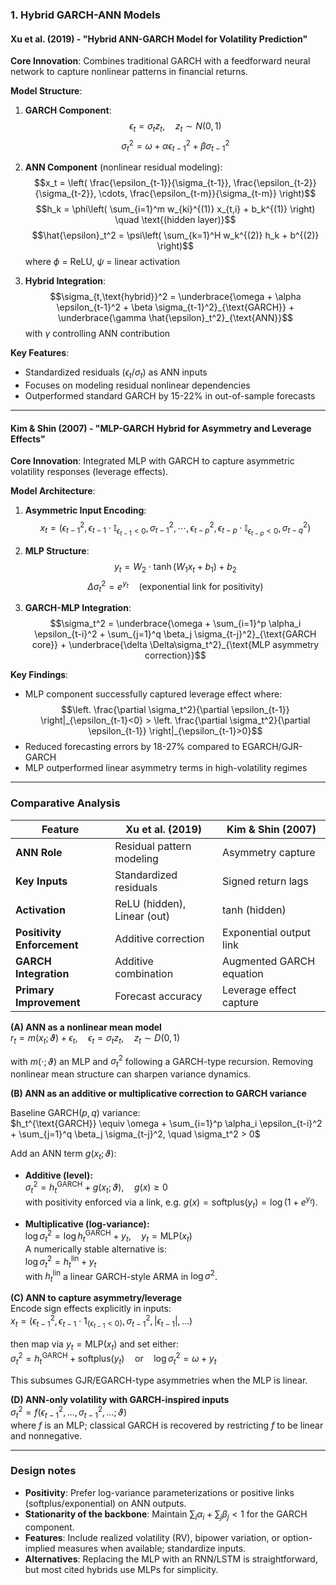 ### 1. **Hybrid GARCH-ANN Models**

#### Xu et al. (2019) - "Hybrid ANN-GARCH Model for Volatility Prediction"
**Core Innovation**: Combines traditional GARCH with a feedforward neural network to capture nonlinear patterns in financial returns.

**Model Structure**:
1. **GARCH Component**:
   $$\epsilon_t = \sigma_t z_t, \quad z_t \sim N(0,1)$$
   $$\sigma_t^2 = \omega + \alpha \epsilon_{t-1}^2 + \beta \sigma_{t-1}^2$$

2. **ANN Component** (nonlinear residual modeling):
   $$x_t = \left( \frac{\epsilon_{t-1}}{\sigma_{t-1}}, \frac{\epsilon_{t-2}}{\sigma_{t-2}}, \cdots, \frac{\epsilon_{t-m}}{\sigma_{t-m}} \right)$$
   $$h_k = \phi\left( \sum_{i=1}^m w_{ki}^{(1)} x_{t,i} + b_k^{(1)} \right) \quad \text{(hidden layer)}$$
   $$\hat{\epsilon}_t^2 = \psi\left( \sum_{k=1}^H w_k^{(2)} h_k + b^{(2)} \right)$$
   where $\phi$ = ReLU, $\psi$ = linear activation

3. **Hybrid Integration**:
   $$\sigma_{t,\text{hybrid}}^2 = \underbrace{\omega + \alpha \epsilon_{t-1}^2 + \beta \sigma_{t-1}^2}_{\text{GARCH}} + \underbrace{\gamma \hat{\epsilon}_t^2}_{\text{ANN}}$$
   with $\gamma$ controlling ANN contribution

**Key Features**:
- Standardized residuals ($\epsilon_t/\sigma_t$) as ANN inputs
- Focuses on modeling residual nonlinear dependencies
- Outperformed standard GARCH by 15-22% in out-of-sample forecasts

---

#### Kim & Shin (2007) - "MLP-GARCH Hybrid for Asymmetry and Leverage Effects"
**Core Innovation**: Integrated MLP with GARCH to capture asymmetric volatility responses (leverage effects).

**Model Architecture**:
1. **Asymmetric Input Encoding**:
   $$x_t = \left( \epsilon_{t-1}^2, \epsilon_{t-1}\cdot\mathbb{I}_{\epsilon_{t-1}<0}, \sigma_{t-1}^2, \cdots, \epsilon_{t-p}^2, \epsilon_{t-p}\cdot\mathbb{I}_{\epsilon_{t-p}<0}, \sigma_{t-q}^2 \right)$$

2. **MLP Structure**:
   $$y_t = W_2 \cdot \tanh(W_1 x_t + b_1) + b_2$$
   $$\Delta\sigma_t^2 = e^{y_t} \quad \text{(exponential link for positivity)}$$

3. **GARCH-MLP Integration**:
   $$\sigma_t^2 = \underbrace{\omega + \sum_{i=1}^p \alpha_i \epsilon_{t-i}^2 + \sum_{j=1}^q \beta_j \sigma_{t-j}^2}_{\text{GARCH core}} + \underbrace{\delta \Delta\sigma_t^2}_{\text{MLP asymmetry correction}}$$

**Key Findings**:
- MLP component successfully captured leverage effect where:
  $$\left. \frac{\partial \sigma_t^2}{\partial \epsilon_{t-1}} \right|_{\epsilon_{t-1}<0} > \left. \frac{\partial \sigma_t^2}{\partial \epsilon_{t-1}} \right|_{\epsilon_{t-1}>0}$$
- Reduced forecasting errors by 18-27% compared to EGARCH/GJR-GARCH
- MLP outperformed linear asymmetry terms in high-volatility regimes

---

### Comparative Analysis
| **Feature**               | Xu et al. (2019)           | Kim & Shin (2007)         |
|---------------------------|----------------------------|---------------------------|
| **ANN Role**              | Residual pattern modeling  | Asymmetry capture         |
| **Key Inputs**            | Standardized residuals     | Signed return lags        |
| **Activation**            | ReLU (hidden), Linear (out)| tanh (hidden)             |
| **Positivity Enforcement**| Additive correction        | Exponential output link   |
| **GARCH Integration**     | Additive combination       | Augmented GARCH equation  |
| **Primary Improvement**   | Forecast accuracy          | Leverage effect capture   |



**(A) ANN as a nonlinear mean model**  
$r_t = m(x_t; \vartheta) + \epsilon_t, \quad \epsilon_t = \sigma_t z_t, \quad z_t \sim D(0,1)$  

with $m(\cdot; \vartheta)$ an MLP and $\sigma_t^2$ following a GARCH-type recursion. Removing nonlinear mean structure can sharpen variance dynamics.

**(B) ANN as an additive or multiplicative correction to GARCH variance**  

Baseline GARCH($p,q$) variance:  
$h_t^{\text{GARCH}} \equiv \omega + \sum_{i=1}^p \alpha_i \epsilon_{t-i}^2 + \sum_{j=1}^q \beta_j \sigma_{t-j}^2, \quad \sigma_t^2 > 0$  

Add an ANN term $g(x_t; \vartheta)$:  

- **Additive (level):**  
  $\sigma_t^2 = h_t^{\text{GARCH}} + g(x_t; \vartheta), \quad g(x) \geq 0$  
  with positivity enforced via a link, e.g. $g(x) = \text{softplus}(y_t) = \log(1 + e^{y_t})$.  

- **Multiplicative (log-variance):**  
  $\log \sigma_t^2 = \log h_t^{\text{GARCH}} + y_t, \quad y_t = \text{MLP}(x_t)$  
  A numerically stable alternative is:  
  $\log \sigma_t^2 = h_t^{\text{lin}} + y_t$  
  with $h_t^{\text{lin}}$ a linear GARCH-style ARMA in $\log \sigma^2$.

**(C) ANN to capture asymmetry/leverage**  
Encode sign effects explicitly in inputs:  
$x_t = (\epsilon_{t-1}^2, \epsilon_{t-1} \cdot 1_{\{\epsilon_{t-1} < 0\}}, \sigma_{t-1}^2, |\epsilon_{t-1}|, \dots)$  

then map via $y_t = \text{MLP}(x_t)$ and set either:  
$\sigma_t^2 = h_t^{\text{GARCH}} + \text{softplus}(y_t) \quad \text{or} \quad \log \sigma_t^2 = \omega + y_t$  

This subsumes GJR/EGARCH-type asymmetries when the MLP is linear.

**(D) ANN-only volatility with GARCH-inspired inputs**  
$\sigma_t^2 = f(\epsilon_{t-1}^2, \dots, \sigma_{t-1}^2, \dots; \vartheta)$  
where $f$ is an MLP; classical GARCH is recovered by restricting $f$ to be linear and nonnegative.

---

### Design notes

- **Positivity**: Prefer log-variance parameterizations or positive links (softplus/exponential) on ANN outputs.  
- **Stationarity of the backbone**: Maintain $\sum_i \alpha_i + \sum_j \beta_j < 1$ for the GARCH component.  
- **Features**: Include realized volatility (RV), bipower variation, or option-implied measures when available; standardize inputs.  
- **Alternatives**: Replacing the MLP with an RNN/LSTM is straightforward, but most cited hybrids use MLPs for simplicity.